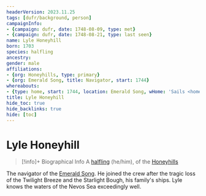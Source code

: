 ```yaml
---
headerVersion: 2023.11.25
tags: [dufr/background, person]
campaignInfo:
- {campaign: dufr, date: 1748-08-09, type: met}
- {campaign: dufr, date: 1748-08-21, type: last seen}
name: Lyle Honeyhill
born: 1703
species: halfling
ancestry:
gender: male
affiliations:
- {org: Honeyhills, type: primary}
- {org: Emerald Song, title: Navigator, start: 1744}
whereabouts:
- {type: home, start: 1744, location: Emerald Song, wHome: 'Sails <home:qr>'}
title: Lyle Honeyhill
hide_toc: true
hide_backlinks: true
hide: [toc]
---
```

# Lyle Honeyhill
>[!info]+ Biographical Info
> A [halfling](<../../species/children-of-the-embodied-gods/halflings/halflings.md>) (he/him), of the [Honeyhills](<../../groups/halfling-families/honeyhills.md>)
> 
> 
>> 
>> 
>> 

The navigator of the [Emerald Song](<../../things/ships/emerald-song.md>). He joined the crew after the tragic loss of the Twilight Breeze and the Starlight Bough, his family's ships. Lyle knows the waters of the Nevos Sea exceedingly well. 